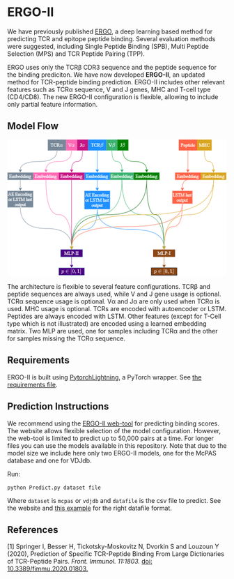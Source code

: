 # ERGO-II
We have previously published [ERGO](https://github.com/louzounlab/ERGO), a deep learning based method
for predicting TCR and epitope peptide binding.
Several evaluation methods were suggested, including Single Peptide Binding (SPB), Multi Peptide Selection (MPS) and
TCR Peptide Pairing (TPP).

ERGO uses only the TCRβ CDR3 sequence and the peptide sequence for the binding prediciton.
We have now developed **ERGO-II**, an updated method for TCR-peptide binding prediction.
ERGO-II includes other relevant features such as TCRα sequence, V and J genes, MHC and T-cell type (CD4/CD8).
The new ERGO-II configuration is flexible, allowing to include only partial feature information.

## Model Flow
![figure](model_flow.png)

The architecture is flexible to several feature configurations.
TCRβ and peptide sequences are always used, while V and J gene usage is optional.
TCRα sequence usage is optional. Vα and Jα are only used when TCRα is used. MHC usage is optional.
TCRs are encoded with autoencoder or LSTM. Peptides are always encoded with LSTM.
Other features (except for T-Cell type which is not illustrated) are encoded using a learned embedding matrix.
Two MLP are used, one for samples including TCRα and the other for samples missing the TCRα sequence.

## Requirements
ERGO-II is built using [PytorchLightning](https://github.com/PyTorchLightning/pytorch-lightning), a PyTorch wrapper.
See [the requirements file](requirements.txt).

## Prediction Instructions
We recommend using the [ERGO-II web-tool](http://tcr2.cs.biu.ac.il/home) for predicting binding scores.
The website allows flexible selection of the model configuration.
However, the web-tool is limited to predict up to 50,000 pairs at a time.
For longer files you can use the models available in this repository.
Note that due to the model size we include here only two ERGO-II models,
one for the McPAS database and one for VDJdb.

Run:
```commandline
python Predict.py dataset file
```
Where `dataset` is `mcpas` or `vdjdb` and `datafile` is the csv file to predict.
See the website and [this example](example.csv) for the right datafile format.

## References
[1] Springer I, Besser H, Tickotsky-Moskovitz N, Dvorkin S and Louzoun Y (2020),
Prediction of Specific TCR-Peptide Binding From Large Dictionaries of TCR-Peptide Pairs.
*Front. Immunol. 11:1803.* [doi: 10.3389/fimmu.2020.01803.](https://www.frontiersin.org/articles/10.3389/fimmu.2020.01803/full)

